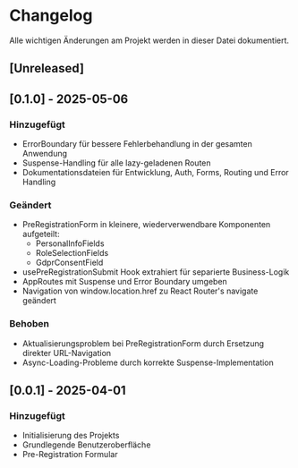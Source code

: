 
# Changelog

Alle wichtigen Änderungen am Projekt werden in dieser Datei dokumentiert.

## [Unreleased]

## [0.1.0] - 2025-05-06

### Hinzugefügt
- ErrorBoundary für bessere Fehlerbehandlung in der gesamten Anwendung
- Suspense-Handling für alle lazy-geladenen Routen
- Dokumentationsdateien für Entwicklung, Auth, Forms, Routing und Error Handling

### Geändert
- PreRegistrationForm in kleinere, wiederverwendbare Komponenten aufgeteilt:
  - PersonalInfoFields
  - RoleSelectionFields
  - GdprConsentField
- usePreRegistrationSubmit Hook extrahiert für separierte Business-Logik
- AppRoutes mit Suspense und Error Boundary umgeben
- Navigation von window.location.href zu React Router's navigate geändert

### Behoben
- Aktualisierungsproblem bei PreRegistrationForm durch Ersetzung direkter URL-Navigation
- Async-Loading-Probleme durch korrekte Suspense-Implementation

## [0.0.1] - 2025-04-01

### Hinzugefügt
- Initialisierung des Projekts
- Grundlegende Benutzeroberfläche
- Pre-Registration Formular
